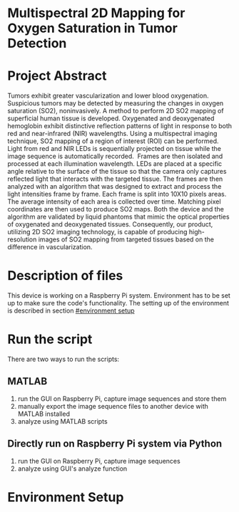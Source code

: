 
# Multispectral 2D Mapping for Oxygen Saturation in Tumor Detection

# Project Abstract
Tumors exhibit greater vascularization and lower blood oxygenation. Suspicious tumors may be detected by measuring the changes in oxygen saturation (SO2), noninvasively.  A method to perform 2D SO2 mapping of superficial human tissue is developed. Oxygenated and deoxygenated hemoglobin exhibit distinctive reflection patterns of light in response to both red and near-infrared (NIR) wavelengths. Using a multispectral imaging technique, SO2 mapping of a region of interest (ROI) can be performed. Light from red and NIR LEDs is sequentially projected on tissue while the image sequence is automatically recorded.  Frames are then isolated and processed at each illumination wavelength. LEDs are placed at a specific angle relative to the surface of the tissue so that the camera only captures reflected light that interacts with the targeted tissue. The frames are then analyzed with an algorithm that was designed to extract and process the light intensities frame by frame. Each frame is split into 10X10 pixels areas. The average intensity of each area is collected over time. Matching pixel coordinates are then used to produce SO2 maps. Both the device and the algorithm are validated by liquid phantoms that mimic the optical properties of oxygenated and deoxygenated tissues. Consequently, our product, utilizing 2D SO2 imaging technology, is capable of producing high-resolution images of SO2 mapping from targeted tissues based on the difference in vascularization.

# Description of files
This device is working on a Raspberry Pi system.  Environment has to be set up to make sure the code's functionality. The setting up of the environment is described in section [#environment setup](https://github.com/ziwen-xie/Oxygen-Saturation-Mapping#environment-setup)

# Run the script
There are two ways to run the scripts:
## MATLAB
1. run the GUI on Raspberry Pi, capture image sequences and store them
2. manually export the image sequence files to another device with MATLAB installed
3. analyze using MATLAB scripts

## Directly run on Raspberry Pi system via Python
1. run the GUI on Raspberry Pi, capture image sequences
2. analyze using GUI's analyze function

# Environment Setup


